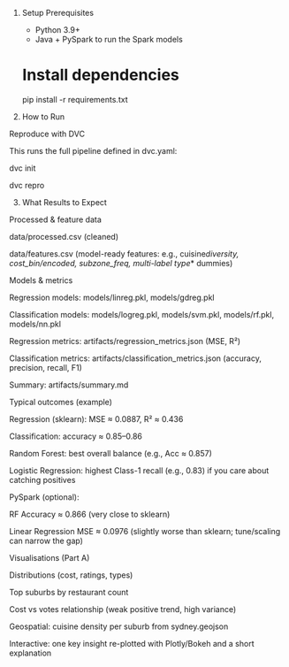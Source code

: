 1. Setup
   Prerequisites

   - Python 3.9+
   - Java + PySpark to run the Spark models

   # Install dependencies

   pip install -r requirements.txt

2. How to Run

Reproduce with DVC

This runs the full pipeline defined in dvc.yaml:

dvc init

dvc repro

3. What Results to Expect

Processed & feature data

data/processed.csv (cleaned)

data/features.csv (model-ready features: e.g., cuisine*diversity, cost_bin/encoded, subzone_freq, multi-label type*\* dummies)

Models & metrics

Regression models: models/linreg.pkl, models/gdreg.pkl

Classification models: models/logreg.pkl, models/svm.pkl, models/rf.pkl, models/nn.pkl

Regression metrics: artifacts/regression_metrics.json (MSE, R²)

Classification metrics: artifacts/classification_metrics.json (accuracy, precision, recall, F1)

Summary: artifacts/summary.md

Typical outcomes (example)

Regression (sklearn): MSE ≈ 0.0887, R² ≈ 0.436

Classification: accuracy ≈ 0.85–0.86

Random Forest: best overall balance (e.g., Acc ≈ 0.857)

Logistic Regression: highest Class-1 recall (e.g., 0.83) if you care about catching positives

PySpark (optional):

RF Accuracy ≈ 0.866 (very close to sklearn)

Linear Regression MSE ≈ 0.0976 (slightly worse than sklearn; tune/scaling can narrow the gap)

Visualisations (Part A)

Distributions (cost, ratings, types)

Top suburbs by restaurant count

Cost vs votes relationship (weak positive trend, high variance)

Geospatial: cuisine density per suburb from sydney.geojson

Interactive: one key insight re-plotted with Plotly/Bokeh and a short explanation
